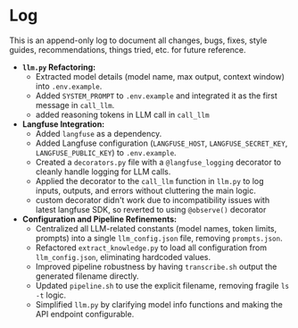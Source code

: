 # Log

This is an append-only log to document all changes, bugs, fixes, style guides, recommendations, things tried, etc. for future reference.

- **`llm.py` Refactoring:**
  - Extracted model details (model name, max output, context window) into `.env.example`.
  - Added `SYSTEM_PROMPT` to `.env.example` and integrated it as the first message in `call_llm`.
  - added reasoning tokens in LLM call in `call_llm`
- **Langfuse Integration:**
  - Added `langfuse` as a dependency.
  - Added Langfuse configuration (`LANGFUSE_HOST`, `LANGFUSE_SECRET_KEY`, `LANGFUSE_PUBLIC_KEY`) to `.env.example`.
  - Created a `decorators.py` file with a `@langfuse_logging` decorator to cleanly handle logging for LLM calls.
  - Applied the decorator to the `call_llm` function in `llm.py` to log inputs, outputs, and errors without cluttering the main logic.
  - custom decorator didn't work due to incompatibility issues with latest langfuse SDK, so reverted to using `@observe()` decorator
- **Configuration and Pipeline Refinements:**
  - Centralized all LLM-related constants (model names, token limits, prompts) into a single `llm_config.json` file, removing `prompts.json`.
  - Refactored `extract_knowledge.py` to load all configuration from `llm_config.json`, eliminating hardcoded values.
  - Improved pipeline robustness by having `transcribe.sh` output the generated filename directly.
  - Updated `pipeline.sh` to use the explicit filename, removing fragile `ls -t` logic.
  - Simplified `llm.py` by clarifying model info functions and making the API endpoint configurable.
